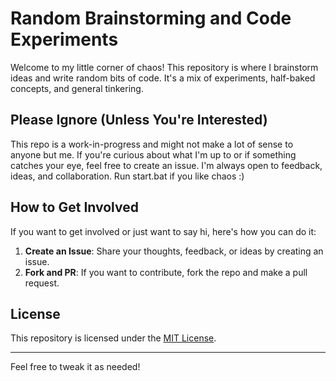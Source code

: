 # Random Brainstorming and Code Experiments

Welcome to my little corner of chaos! This repository is where I brainstorm ideas and write random bits of code. It's a mix of experiments, half-baked concepts, and general tinkering.

## Please Ignore (Unless You're Interested)

This repo is a work-in-progress and might not make a lot of sense to anyone but me. If you're curious about what I'm up to or if something catches your eye, feel free to create an issue. I'm always open to feedback, ideas, and collaboration. Run start.bat if you like chaos  :)

## How to Get Involved

If you want to get involved or just want to say hi, here's how you can do it:
1. **Create an Issue**: Share your thoughts, feedback, or ideas by creating an issue.
2. **Fork and PR**: If you want to contribute, fork the repo and make a pull request.

## License

This repository is licensed under the [MIT License](LICENSE).

---

Feel free to tweak it as needed!
